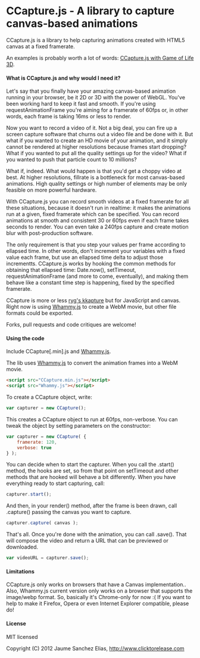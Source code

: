 # CCapture.js - A library to capture canvas-based animations

CCapture.js is a library to help capturing animations created with HTML5 canvas at a fixed framerate. 

An examples is probably worth a lot of words: [CCapture.js with Game of Life 3D](http://www.clicktorelease.com/code/conway3d_ccapture/).

#### What is CCapture.js and why would I need it? ####

Let's say that you finally have your amazing canvas-based animation running in your browser, be it 2D or 3D with the power of WebGL. You've been working hard to keep it fast and smooth. If you're using requestAnimationFrame you're aiming for a framerate of 60fps or, in other words, each frame is taking 16ms or less to render.

Now you want to record a video of it. Not a big deal, you can fire up a screen capture software that churns out a video file and be done with it. But what if you wanted to create an HD movie of your animation, and it simply cannot be rendered at higher resolutions because frames start dropping? What if you wanted to put all the quality settings up for the video? What if you wanted to push that particle count to 10 millions?

What if, indeed. What would happen is that you'd get a choppy video at best. At higher resolutions, fillrate is a bottleneck for most canvas-based animations. High quality settings or high number of elements may be only feasible on more powerful hardware.

With CCapture.js you can record smooth videos at a fixed framerate for all these situations, because it doesn't run in realtime: it makes the animations run at a given, fixed framerate which can be specified. You can record animations at smooth and consistent 30 or 60fps even if each frame takes seconds to render. You can even take a 240fps capture and create motion blur with post-production software.

The only requirement is that you step your values per frame according to ellapsed time. In other words, don't increment your variables with a fixed value each frame, but use an ellapsed time delta to adjust those incrementts. CCapture.js works by hooking the common methods for obtaining that ellapsed time: Date.now(), setTimeout, requestAnimationFrame (and more to come, eventually), and making them behave like a constant time step is happening, fixed by the specified framerate.

CCapture is more or less [ryg's kkapture](http://www.farb-rausch.de/~fg/kkapture/) but for JavaScript and canvas. Right now is using [Whammy.js](http://antimatter15.com/wp/2012/08/whammy-a-real-time-javascript-webm-encoder/) to create a WebM movie, but other file formats could be exported.

Forks, pull requests and code critiques are welcome!

#### Using the code ####

Include CCapture[.min].js and [Whammy.js](http://antimatter15.com/wp/2012/08/whammy-a-real-time-javascript-webm-encoder/). 

The lib uses [Whammy.js](http://antimatter15.com/wp/2012/08/whammy-a-real-time-javascript-webm-encoder/) to convert the animation frames into a WebM movie.

```html
<script src="CCapture.min.js"></script>
<script src="Whammy.js"></script>
````

To create a CCapture object, write:

```js
var capturer = new CCapture();
```

This creates a CCapture object to run at 60fps, non-verbose. You can tweak the object by setting parameters on the constructor:

```js
var capturer = new CCapture( {
	framerate: 120,
	verbose: true
} );
```

You can decide when to start the capturer. When you call the .start() method, the hooks are set, so from that point on setTimeout and other methods that are hooked will behave a bit differently. When you have everything ready to start capturing, call:

```js
capturer.start();
```

And then, in your render() method, after the frame is been drawn, call .capture() passing the canvas you want to capture.

```js
capturer.capture( canvas );
```

That's all. Once you're done with the animation, you can call .save(). That will compose the video and return a URL that can be previewed or downloaded.

```js
var videoURL = capturer.save();
```

#### Limitations ####

CCapture.js only works on browsers that have a Canvas implementation..
Also, Whammy.js current version only works on a browser that supports the image/webp format.
So, basically it's Chrome-only for now :( If you want to help to make it Firefox, Opera or even Internet Explorer compatible, please do!

#### License ####

MIT licensed

Copyright (C) 2012 Jaume Sanchez Elias, http://www.clicktorelease.com